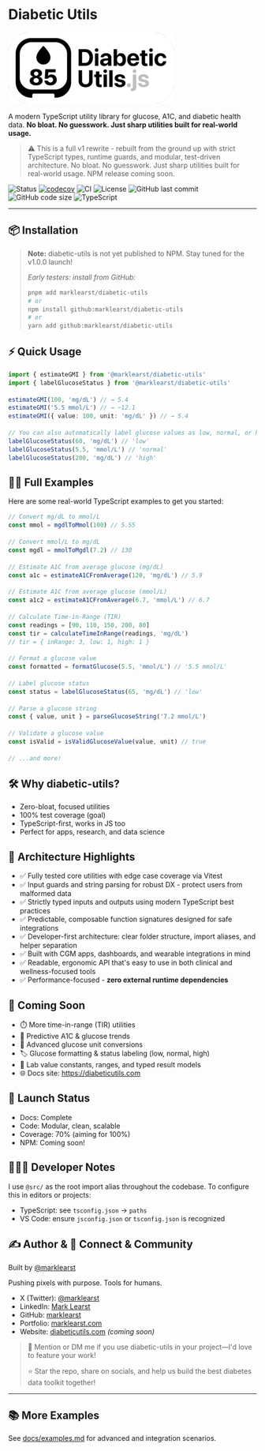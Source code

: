 # Diabetic Utils

![Diabetic Utils Logo](https://raw.githubusercontent.com/marklearst/diabetic-utils/refs/heads/main/assets/dujs.png)

A modern TypeScript utility library for glucose, A1C, and diabetic health data. **No bloat. No guesswork. Just sharp utilities built for real-world usage.**

> ⚠️ This is a full v1 rewrite - rebuilt from the ground up with strict TypeScript types, runtime guards, and modular, test-driven architecture.
> No bloat. No guesswork. Just sharp utilities built for real-world usage.
> NPM release coming soon.

![Status](https://img.shields.io/badge/status-in--development-yellow)
[![codecov](https://codecov.io/gh/marklearst/diabetic-utils/branch/main/graph/badge.svg)](https://codecov.io/gh/marklearst/diabetic-utils)
![CI](https://github.com/marklearst/diabetic-utils/actions/workflows/ci.yml/badge.svg)
![License](https://img.shields.io/github/license/marklearst/diabetic-utils)
![GitHub last commit](https://img.shields.io/github/last-commit/marklearst/diabetic-utils)
![GitHub code size](https://img.shields.io/github/languages/code-size/marklearst/diabetic-utils)
![TypeScript](https://img.shields.io/badge/TypeScript-Strict-blue?logo=typescript)

---

## 📦 Installation

> **Note:** diabetic-utils is not yet published to NPM. Stay tuned for the v1.0.0 launch!
>
> _Early testers: install from GitHub:_
>
> ```sh
> pnpm add marklearst/diabetic-utils
> # or
> npm install github:marklearst/diabetic-utils
> # or
> yarn add github:marklearst/diabetic-utils
> ```

## ⚡ Quick Usage

```ts
import { estimateGMI } from '@marklearst/diabetic-utils'
import { labelGlucoseStatus } from '@marklearst/diabetic-utils'

estimateGMI(100, 'mg/dL') // → 5.4
estimateGMI('5.5 mmol/L') // → ~12.1
estimateGMI({ value: 100, unit: 'mg/dL' }) // → 5.4

// You can also automatically label glucose values as low, normal, or high:
labelGlucoseStatus(60, 'mg/dL') // 'low'
labelGlucoseStatus(5.5, 'mmol/L') // 'normal'
labelGlucoseStatus(200, 'mg/dL') // 'high'
```

## 🧑‍💻 Full Examples

Here are some real-world TypeScript examples to get you started:

```ts
// Convert mg/dL to mmol/L
const mmol = mgdlToMmol(100) // 5.55

// Convert mmol/L to mg/dL
const mgdl = mmolToMgdl(7.2) // 130

// Estimate A1C from average glucose (mg/dL)
const a1c = estimateA1CFromAverage(120, 'mg/dL') // 5.9

// Estimate A1C from average glucose (mmol/L)
const a1c2 = estimateA1CFromAverage(6.7, 'mmol/L') // 6.7

// Calculate Time-in-Range (TIR)
const readings = [90, 110, 150, 200, 80]
const tir = calculateTimeInRange(readings, 'mg/dL')
// tir = { inRange: 3, low: 1, high: 1 }

// Format a glucose value
const formatted = formatGlucose(5.5, 'mmol/L') // '5.5 mmol/L'

// Label glucose status
const status = labelGlucoseStatus(65, 'mg/dL') // 'low'

// Parse a glucose string
const { value, unit } = parseGlucoseString('7.2 mmol/L')

// Validate a glucose value
const isValid = isValidGlucoseValue(value, unit) // true

// ...and more!
```

## 🛠️ Why diabetic-utils?

- Zero-bloat, focused utilities
- 100% test coverage (goal)
- TypeScript-first, works in JS too
- Perfect for apps, research, and data science

## 🧱 Architecture Highlights

- ✅ Fully tested core utilities with edge case coverage via Vitest
- ✅ Input guards and string parsing for robust DX - protect users from malformed data
- ✅ Strictly typed inputs and outputs using modern TypeScript best practices
- ✅ Predictable, composable function signatures designed for safe integrations
- ✅ Developer-first architecture: clear folder structure, import aliases, and helper separation
- ✅ Built with CGM apps, dashboards, and wearable integrations in mind
- ✅ Readable, ergonomic API that's easy to use in both clinical and wellness-focused tools
- ✅ Performance-focused - **zero external runtime dependencies**

## 🌱 Coming Soon

- ⏱️ More time-in-range (TIR) utilities
- 🧠 Predictive A1C & glucose trends
- 🔁 Advanced glucose unit conversions
- 🏷️ Glucose formatting & status labeling (low, normal, high)
- 🧪 Lab value constants, ranges, and typed result models
- 🌐 Docs site: <https://diabeticutils.com>

## 🚦 Launch Status

- Docs: Complete
- Code: Modular, clean, scalable
- Coverage: 70% (aiming for 100%)
- NPM: Coming soon!

## 👨🏻‍💻 Developer Notes

I use `@src/` as the root import alias throughout the codebase.
To configure this in editors or projects:

- TypeScript: see `tsconfig.json` → `paths`
- VS Code: ensure `jsconfig.json` or `tsconfig.json` is recognized

## ✍️ Author & 🚀 Connect & Community

Built by [@marklearst](https://x.com/marklearst)

Pushing pixels with purpose. Tools for humans.

- X (Twitter): [@marklearst](https://x.com/marklearst)
- LinkedIn: [Mark Learst](https://linkedin.com/in/marklearst)
- GitHub: [marklearst](https://github.com/marklearst)
- Portfolio: [marklearst.com](https://marklearst.com)
- Website: [diabeticutils.com](https://diabeticutils.com) _(coming soon)_

> 💬 Mention or DM me if you use diabetic-utils in your project—I'd love to feature your work!
>
> ⭐ Star the repo, share on socials, and help us build the best diabetes data toolkit together!

---

## 📚 More Examples

See [docs/examples.md](./docs/examples.md) for advanced and integration scenarios.
